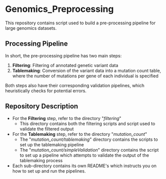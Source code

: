 # Genomics_Preprocessing
This repository contains script used to build a pre-processing pipeline for large genomics datasets.

## Processing Pipeline
In short, the pre-processing pipeline has two main steps:
1. **Filtering**: Filtering of annotated genetic variant data
2. **Tablemaking**: Conversion of the variant data into a mutation count table, where the number of mutations per gene of each individual is specified

Both steps also have their corresponding validation pipelines, which heuristically checks for potential errors.

## Repository Description
- For the **Filtering** step, refer to the directory "_filtering_"
  - This directory contains both the filtering scripts and script used to validate the filtered output
- For the **Tablemaking** step, refer to the directory "*mutation_count*"
  - The "*mutation\_count/tablemaking*" directory contains the scripts to set up the tablemaking pipeline
  - The "*mutation_count/simpleValidation*" directory contains the script to set up a pipeline which attempts to validate the output of the tablemaking process
- Each sub-directory contains its own README's which instructs you on how to set up and run the pipelines.
